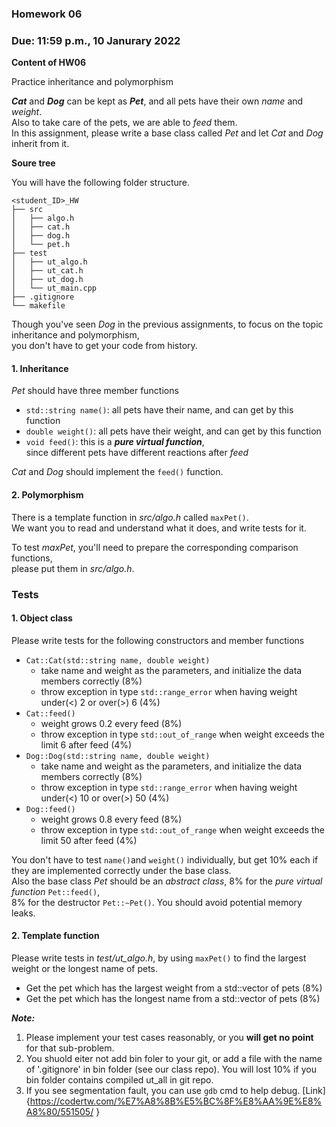 ### Homework 06

### Due: 11:59 p.m., 10 Janurary 2022

**Content of HW06**

Practice inheritance and polymorphism

***Cat*** and ***Dog*** can be kept as ***Pet***, and all pets have their own *name* and *weight*. \
Also to take care of the pets, we are able to *feed* them. \
In this assignment, please write a base class called *Pet* and let *Cat* and *Dog* inherit from it.

**Soure tree**

You will have the following folder structure.

```
<student_ID>_HW
├── src
│   ├── algo.h
│   ├── cat.h
│   ├── dog.h
│   └── pet.h
├── test
│   ├── ut_algo.h
│   ├── ut_cat.h
│   ├── ut_dog.h
│   └── ut_main.cpp
├── .gitignore
└── makefile
```

Though you've seen *Dog* in the previous assignments, to focus on the topic inheritance and polymorphism, \
you don't have to get your code from history.

#### 1. Inheritance

*Pet* should have three member functions
  - `std::string name()`: all pets have their name, and can get by this function
  - `double weight()`: all pets have their weight, and can get by this function
  - `void feed()`: this is a ***pure virtual function***, \
  since different pets have different reactions after *feed*

*Cat* and *Dog* should implement the `feed()` function.

#### 2. Polymorphism

There is a template function in *src/algo.h* called `maxPet()`. \
We want you to read and understand what it does, and write tests for it.

To test *maxPet*, you'll need to prepare the corresponding comparison functions, \
please put them in *src/algo.h*.

### Tests

#### 1. Object class

Please write tests for the following constructors and member functions
- `Cat::Cat(std::string name, double weight)`
  - take name and weight as the parameters, and initialize the data members correctly (8%)
  - throw exception in type `std::range_error` when having weight under(<) 2 or over(>) 6 (4%)
- `Cat::feed()`
  - weight grows 0.2 every feed (8%)
  - throw exception in type `std::out_of_range` when weight exceeds the limit 6 after feed (4%)
- `Dog::Dog(std::string name, double weight)`
  - take name and weight as the parameters, and initialize the data members correctly (8%)
  - throw exception in type `std::range_error` when having weight under(<) 10 or over(>) 50 (4%)
- `Dog::feed()`
  - weight grows 0.8 every feed (8%)
  - throw exception in type `std::out_of_range` when weight exceeds the limit 50 after feed (4%)

You don't have to test `name()`and `weight()` individually, but get 10% each if they are implemented correctly under the base class. \
Also the base class *Pet* should be an *abstract class*, 8% for the *pure virtual function* `Pet::feed()`, \
8% for the destructor `Pet::~Pet()`. You should avoid potential memory leaks.

#### 2. Template function

Please write tests in *test/ut_algo.h*, by using `maxPet()` to find the largest weight or the longest name of pets.
- Get the pet which has the largest weight from a std::vector of pets (8%)
- Get the pet which has the longest name from a std::vector of pets (8%)

***Note:***
1. Please implement your test cases reasonably, or you **will get no point** for that sub-problem.
2. You shuold eiter not add bin foler to your git, or add a file with the name of '.gitignore' in bin folder (see our class repo). You will lost 10% if you bin folder contains compiled ut_all in git repo.
3. If you see segmentation fault, you can use `gdb` cmd to help debug. [Link]{https://codertw.com/%E7%A8%8B%E5%BC%8F%E8%AA%9E%E8%A8%80/551505/
}
